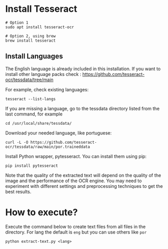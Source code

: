# Install  Tesseract
```
# Option 1
sudo apt install tesseract-ocr

# Option 2, using brew
brew install tesseract
```

## Install Languages
The English language is already included in this installation. If you want to install other language packs check : https://github.com/tesseract-ocr/tessdata/tree/main

For example, check existing languages:
```
tesseract --list-langs
```

If you are missing a language, go to the tessdata directory listed from the last command, for example
```
cd /usr/local/share/tessdata/
```

Download your needed language, like portuguese:

```
curl -L -O https://github.com/tesseract-ocr/tessdata/raw/main/por.traineddata
```

Install Python wrapper, pytesseract. You can install them using pip:

```
pip install pytesseract
```

Note that the quality of the extracted text will depend on the quality of the image and the performance of the OCR engine. You may need to experiment with different settings and preprocessing techniques to get the best results.

# How to execute?

Execute the command below to create text files from all files in the directory. For lang the default is `eng` but you can use others like `por`
```
python extract-text.py <lang>
```